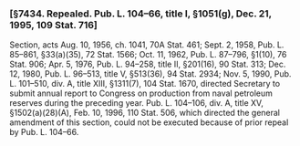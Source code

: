 ### [§7434. Repealed. Pub. L. 104–66, title I, §1051(g), Dec. 21, 1995, 109 Stat. 716] ###

Section, acts Aug. 10, 1956, ch. 1041, 70A Stat. 461; Sept. 2, 1958, Pub. L. 85–861, §33(a)(35), 72 Stat. 1566; Oct. 11, 1962, Pub. L. 87–796, §1(10), 76 Stat. 906; Apr. 5, 1976, Pub. L. 94–258, title II, §201(16), 90 Stat. 313; Dec. 12, 1980, Pub. L. 96–513, title V, §513(36), 94 Stat. 2934; Nov. 5, 1990, Pub. L. 101–510, div. A, title XIII, §1311(7), 104 Stat. 1670, directed Secretary to submit annual report to Congress on production from naval petroleum reserves during the preceding year. Pub. L. 104–106, div. A, title XV, §1502(a)(28)(A), Feb. 10, 1996, 110 Stat. 506, which directed the general amendment of this section, could not be executed because of prior repeal by Pub. L. 104–66.